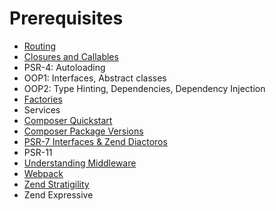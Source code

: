# Prerequisites

- [Routing](Routing.md)
- [Closures and Callables](Closures-and-Callables.md)
- PSR-4: Autoloading
- OOP1: Interfaces, Abstract classes
- OOP2: Type Hinting, Dependencies, Dependency Injection
- [Factories](Factories)
- Services
- [Composer Quickstart](Composer-Quickstart.md)
- [Composer Package Versions](Composer-Package-Versions.md)
- [PSR-7 Interfaces & Zend Diactoros](PSR-7.md)
- PSR-11
- [Understanding Middleware](Understanding-Middleware.md)
- [Webpack](Webpack.md)
- [Zend Stratigility](Zend-Stratigility.md)
- Zend Expressive
